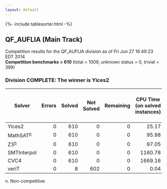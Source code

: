 ```yaml
---
layout: default
---
```

{%- include tablesorter.html -%}

## QF_AUFLIA (Main Track)

Competition results for the QF_AUFLIA division as of Fri Jun 27 16:49:23 EDT 2014
<br/>**Competition benchmarks = 610** (total = 1009, unknown status = 0, trivial = 399)

### Division COMPLETE: The winner is Yices2



<table id="sequential" class="result sorted">
<thead>
<tr>
<th class="center">Solver</th><th class="center">Errors</th>
<th class="center">Solved</th>
<th class="center">Not Solved</th>
<th class="center">Remaining</th>
<th class="center">CPU Time (on solved instances)</th>
<th class="center">Weighted Medal Score (weight =  2.785)</th>
</tr>
</thead>
<tr>
<td>Yices2</td>
<td align="right">0</td>
<td align="right">610</td>
<td align="right">0</td>
<td align="right">0</td>
<td align="right">     25.17</td>
<td align="right"> 2.785</td>
</tr>
<tr>
<td><span class="non-competing-grey">MathSAT<sup><a href="#fn">n</a></sup></span></td>
<td align="right">0</td>
<td align="right">610</td>
<td align="right">0</td>
<td align="right">0</td>
<td align="right">     95.98</td>
<td align="right"> 2.785</td>
</tr>
<tr>
<td><span class="non-competing-grey">Z3<sup><a href="#fn">n</a></sup></span></td>
<td align="right">0</td>
<td align="right">610</td>
<td align="right">0</td>
<td align="right">0</td>
<td align="right">     97.05</td>
<td align="right"> 2.785</td>
</tr>
<tr>
<td>SMTInterpol</td>
<td align="right">0</td>
<td align="right">610</td>
<td align="right">0</td>
<td align="right">0</td>
<td align="right">   1160.78</td>
<td align="right"> 2.785</td>
</tr>
<tr>
<td>CVC4</td>
<td align="right">0</td>
<td align="right">610</td>
<td align="right">0</td>
<td align="right">0</td>
<td align="right">   1669.16</td>
<td align="right"> 2.785</td>
</tr>
<tr>
<td>veriT</td>
<td align="right">0</td>
<td align="right">8</td>
<td align="right">602</td>
<td align="right">0</td>
<td align="right">      0.04</td>
<td align="right"> 0.000</td>
</tr>
</table>

<span id="fn"> n. Non-competitive.</span>
